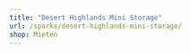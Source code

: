 ```yaml
---
title: "Desert Highlands Mini Storage"
url: /sparks/desert-highlands-mini-storage/
shop: Mieten
---
```

